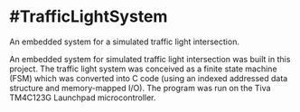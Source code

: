#TrafficLightSystem
==================

An embedded system for a simulated traffic light intersection.

An embedded system for simulated traffic light intersection was built in this project. The traffic light system was conceived as a finite state machine (FSM) which was converted into C code (using an indexed addressed data structure and memory-mapped I/O). The program was run on the Tiva TM4C123G Launchpad microcontroller.

